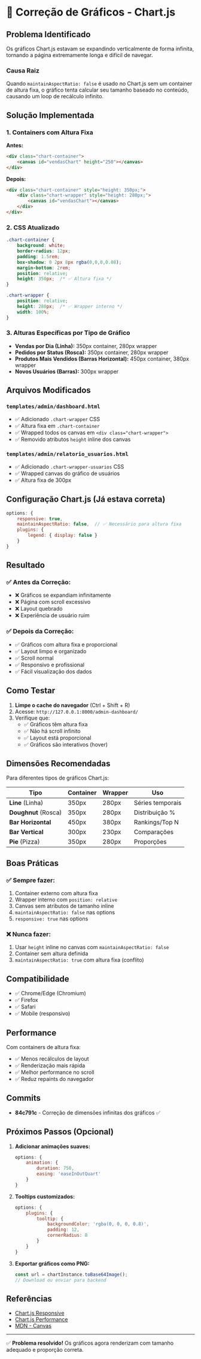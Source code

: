 # 🎨 Correção de Gráficos - Chart.js

## Problema Identificado

Os gráficos Chart.js estavam se expandindo verticalmente de forma infinita, tornando a página extremamente longa e difícil de navegar.

### Causa Raiz

Quando `maintainAspectRatio: false` é usado no Chart.js sem um container de altura fixa, o gráfico tenta calcular seu tamanho baseado no conteúdo, causando um loop de recálculo infinito.

## Solução Implementada

### 1. **Containers com Altura Fixa**

**Antes:**
```html
<div class="chart-container">
    <canvas id="vendasChart" height="250"></canvas>
</div>
```

**Depois:**
```html
<div class="chart-container" style="height: 350px;">
    <div class="chart-wrapper" style="height: 280px;">
        <canvas id="vendasChart"></canvas>
    </div>
</div>
```

### 2. **CSS Atualizado**

```css
.chart-container {
    background: white;
    border-radius: 12px;
    padding: 1.5rem;
    box-shadow: 0 2px 8px rgba(0,0,0,0.08);
    margin-bottom: 2rem;
    position: relative;
    height: 350px;  /* ✅ Altura fixa */
}

.chart-wrapper {
    position: relative;
    height: 280px;  /* ✅ Wrapper interno */
    width: 100%;
}
```

### 3. **Alturas Específicas por Tipo de Gráfico**

- **Vendas por Dia (Linha):** 350px container, 280px wrapper
- **Pedidos por Status (Rosca):** 350px container, 280px wrapper
- **Produtos Mais Vendidos (Barras Horizontal):** 450px container, 380px wrapper
- **Novos Usuários (Barras):** 300px wrapper

## Arquivos Modificados

### `templates/admin/dashboard.html`
- ✅ Adicionado `.chart-wrapper` CSS
- ✅ Altura fixa em `.chart-container`
- ✅ Wrapped todos os canvas em `<div class="chart-wrapper">`
- ✅ Removido atributos `height` inline dos canvas

### `templates/admin/relatorio_usuarios.html`
- ✅ Adicionado `.chart-wrapper-usuarios` CSS
- ✅ Wrapped canvas do gráfico de usuários
- ✅ Altura fixa de 300px

## Configuração Chart.js (Já estava correta)

```javascript
options: {
    responsive: true,
    maintainAspectRatio: false,  // ✅ Necessário para altura fixa
    plugins: {
        legend: { display: false }
    }
}
```

## Resultado

### ✅ Antes da Correção:
- ❌ Gráficos se expandiam infinitamente
- ❌ Página com scroll excessivo
- ❌ Layout quebrado
- ❌ Experiência de usuário ruim

### ✅ Depois da Correção:
- ✅ Gráficos com altura fixa e proporcional
- ✅ Layout limpo e organizado
- ✅ Scroll normal
- ✅ Responsivo e profissional
- ✅ Fácil visualização dos dados

## Como Testar

1. **Limpe o cache do navegador** (Ctrl + Shift + R)
2. Acesse: `http://127.0.0.1:8000/admin-dashboard/`
3. Verifique que:
   - ✅ Gráficos têm altura fixa
   - ✅ Não há scroll infinito
   - ✅ Layout está proporcional
   - ✅ Gráficos são interativos (hover)

## Dimensões Recomendadas

Para diferentes tipos de gráficos Chart.js:

| Tipo | Container | Wrapper | Uso |
|------|-----------|---------|-----|
| **Line** (Linha) | 350px | 280px | Séries temporais |
| **Doughnut** (Rosca) | 350px | 280px | Distribuição % |
| **Bar Horizontal** | 450px | 380px | Rankings/Top N |
| **Bar Vertical** | 300px | 230px | Comparações |
| **Pie** (Pizza) | 350px | 280px | Proporções |

## Boas Práticas

### ✅ Sempre fazer:
1. Container externo com altura fixa
2. Wrapper interno com `position: relative`
3. Canvas sem atributos de tamanho inline
4. `maintainAspectRatio: false` nas options
5. `responsive: true` nas options

### ❌ Nunca fazer:
1. Usar `height` inline no canvas com `maintainAspectRatio: false`
2. Container sem altura definida
3. `maintainAspectRatio: true` com altura fixa (conflito)

## Compatibilidade

- ✅ Chrome/Edge (Chromium)
- ✅ Firefox
- ✅ Safari
- ✅ Mobile (responsivo)

## Performance

Com containers de altura fixa:
- ✅ Menos recálculos de layout
- ✅ Renderização mais rápida
- ✅ Melhor performance no scroll
- ✅ Reduz repaints do navegador

## Commits

- **84c791c** - Correção de dimensões infinitas dos gráficos ✅

## Próximos Passos (Opcional)

1. **Adicionar animações suaves:**
   ```javascript
   options: {
       animation: {
           duration: 750,
           easing: 'easeInOutQuart'
       }
   }
   ```

2. **Tooltips customizados:**
   ```javascript
   options: {
       plugins: {
           tooltip: {
               backgroundColor: 'rgba(0, 0, 0, 0.8)',
               padding: 12,
               cornerRadius: 8
           }
       }
   }
   ```

3. **Exportar gráficos como PNG:**
   ```javascript
   const url = chartInstance.toBase64Image();
   // Download ou enviar para backend
   ```

## Referências

- [Chart.js Responsive](https://www.chartjs.org/docs/latest/configuration/responsive.html)
- [Chart.js Performance](https://www.chartjs.org/docs/latest/general/performance.html)
- [MDN - Canvas](https://developer.mozilla.org/en-US/docs/Web/API/Canvas_API)

---

✅ **Problema resolvido!** Os gráficos agora renderizam com tamanho adequado e proporção correta.
